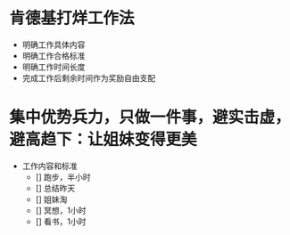# 肯德基打烊工作法

 - 明确工作具体内容
 - 明确工作合格标准
 - 明确工作时间长度
 - 完成工作后剩余时间作为奖励自由支配

# 集中优势兵力，只做一件事，避实击虚，避高趋下：让姐妹变得更美

- 工作内容和标准
  - [] 跑步，半小时
  - [] 总结昨天
  - [] 姐妹淘
  - [] 冥想，1小时
  - [] 看书，1小时
